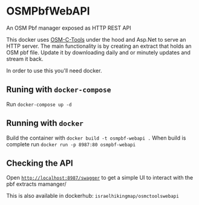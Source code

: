 # OSMPbfWebAPI
An OSM Pbf manager exposed as HTTP REST API

This docker uses [OSM-C-Tools](https://gitlab.com/osm-c-tools/osmctools) under the hood and Asp.Net to serve an HTTP server.
The main functionality is by creating an extract that holds an OSM pbf file.
Update it by downloading daily and or minutely updates and stream it back.

In order to use this you'll need docker.

## Runing with `docker-compose`
Run  `docker-compose up -d`

## Running with `docker`
Build the container with `docker build -t osmpbf-webapi .`
When build is complete run `docker run -p 8987:80 osmpbf-webapi`

## Checking the API
Open [`http://localhost:8987/swagger`](http://localhost:8987/swagger) to get a simple UI to interact with the pbf extracts mamanger/

This is also available in dockerhub: `israelhikingmap/osmctoolswebapi`
